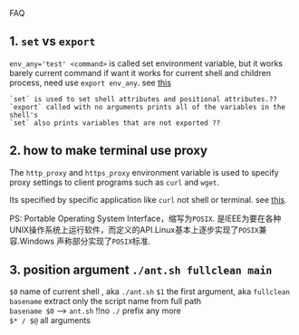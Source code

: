 FAQ
## 1. `set` vs `export`
   `env_any='test' <command>` is called set environment variable, but it works barely current command
   if want it works for current shell and children process, need use `export env_any`. see [this](https://unix.stackexchange.com/questions/71144/what-do-the-bash-builtins-set-and-export-do)

    `set` is used to set shell attributes and positional attributes.??
    `export` called with no arguments prints all of the variables in the shell's
    `set` also prints variables that are not exported ??

## 2. how to make terminal use proxy

The `http_proxy` and `https_proxy` environment variable is used to specify proxy settings to client programs such as `curl` and `wget`.

Its specified by specific application like `curl` not shell or terminal. see [this](https://unix.stackexchange.com/questions/212894/whats-the-right-format-for-the-http-proxy-environment-variable-caps-or-no-ca).

PS: Portable Operating System Interface，缩写为`POSIX`. 是IEEE为要在各种UNIX操作系统上运行软件，而定义的API.Linux基本上逐步实现了`POSIX`兼容.Windows 声称部分实现了`POSIX`标准.

## 3. position argument `./ant.sh fullclean main`
  `$0` name of current shell , aka `./ant.sh` 
  `$1` the first argument, aka `fullclean`  
  `basename` extract only the script name from full path  
  `basename $0` --> `ant.sh` !!no `./` prefix any more  
  `$* / $@` all arguments